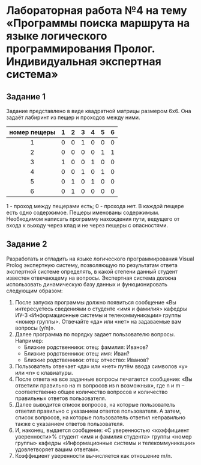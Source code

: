 # Лабораторная работа №4 на тему «Программы поиска маршрута на языке логического программирования Пролог. Индивидуальная экспертная система»

## Задание 1
Задание представлено в виде квадратной матрицы размером 6х6. Она задаёт лабиринт из пещер и проходов между ними.

| номер пещеры | 1   | 2   | 3   | 4   | 5   | 6   |
|:------------:|-----|-----|-----|-----|-----|-----|
|      1       | 0   | 0   | 1   | 0   | 0   | 0   |
|      2       | 0   | 0   | 0   | 0   | 1   | 1   |
|      3       | 1   | 0   | 0   | 1   | 0   | 0   |
|      4       | 0   | 0   | 1   | 0   | 1   | 0   |
|      5       | 0   | 1   | 0   | 1   | 0   | 0   |
|      6       | 0   | 1   | 0   | 0   | 0   | 0   |

1 - проход между пещерами есть; 0 - прохода нет. В каждой пещере есть одно содержимое. Пещеры именованы содержимым.
Необходимом написать программу нахождения пути, ведущего от входа к выходу через клад и не через пещеры с опасностями.

## Задание 2
Разработать и отладить на языке логического программирования Visuаl Prolog экспертную систему, позволяющую по
результатам ответа экспертной системе определять, в какой степени данный студент известен отвечающему на вопросы.
Экспертная система должна использовать динамическую базу данных и функционировать следующим образом:

1. После запуска программы должно появиться сообщение «Вы интересуетесь сведениями о студенте <имя и фамилия> кафедры
ИУ-3 «Информационные системы и телекоммуникации» группы <номер группы>. Отвечайте «да» или «нет» на задаваемые вам
вопросы (y/n)».
2. Далее программа по порядку задает пользователю вопросы. Например:
   * Близкие родственники: отец: фамилия: Иванов?
   * Близкие родственники: отец: имя: Иван?
   * Близкие родственники: отец: отчество: Иванов?
3. Пользователь отвечает «да» или «нет» путём ввода символов «y» или «n» с клавиатуры.
4. После ответа на все заданные вопросы печатается сообщение: «Вы ответили правильно на m вопросов из n возможных», где
n и m – соответственно общее количество вопросов и количество правильных ответов пользователя.
5. Далее выводится список вопросов, на которые пользователь ответил правильно с указанием ответов пользователя. А затем,
список вопросов, на которые пользователь ответил неправильно также с указанием ответов пользователя.
6. И, наконец, выдается сообщение: «C уверенностью <коэффициент уверенности>% студент <имя и фамилия студента> группы
<номер группы> кафедры «Информационные системы и телекоммуникации» удовлетворяет вашим ответам».
7. Коэффициент уверенности вычисляется как отношение m/n.
